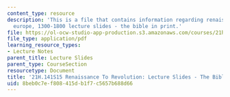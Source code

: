 ```yaml
---
content_type: resource
description: 'This is a file that contains information regarding renaissance to revolution:
  europe, 1300-1800 lecture slides - the bible in print.'
file: https://ol-ocw-studio-app-production.s3.amazonaws.com/courses/21h-141-renaissance-to-revolution-europe-1300-1800-spring-2015/8beb0c7ef808415db1f7c5657b688d66_MIT21H_141S15_Bible.pdf
file_type: application/pdf
learning_resource_types:
- Lecture Notes
parent_title: Lecture Slides
parent_type: CourseSection
resourcetype: Document
title: '21H.141S15 Renaissance To Revolution: Lecture Slides - The Bible In Print'
uid: 8beb0c7e-f808-415d-b1f7-c5657b688d66
---
```

